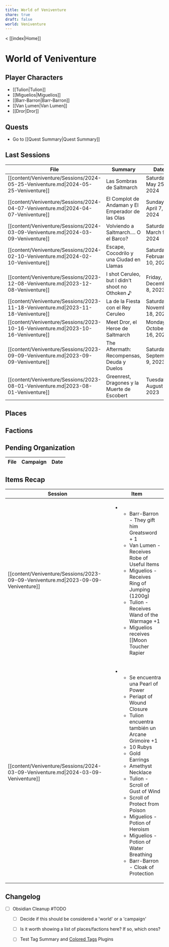```yaml
---
title: World of Veniventure
share: true
draft: false
world: Veniventure
---
```

< [[index|Home]]
# World of Veniventure

## Player Characters

- [[Tulion|Tulion]]
- [[Miguelios|Miguelios]]
- [[Barr-Barron|Barr-Barron]]
- [[Van Lumen|Van Lumen]]
- [[Dror|Dror]]

## Quests

- Go to [[Quest Summary|Quest Summary]]

## Last Sessions

| File                                                                               | Summary                                          | Date                        |
| ---------------------------------------------------------------------------------- | ------------------------------------------------ | --------------------------- |
| [[content/Veniventure/Sessions/2024-05-25-Veniventure.md\|2024-05-25-Veniventure]] | Las Sombras de Saltmarch                         | Saturday, May 25, 2024      |
| [[content/Veniventure/Sessions/2024-04-07-Veniventure.md\|2024-04-07-Veniventure]] | El Complot de Andaman y El Emperador de las Olas | Sunday, April 7, 2024       |
| [[content/Veniventure/Sessions/2024-03-09-Veniventure.md\|2024-03-09-Veniventure]] | Volviendo a Saltmarch.... O el Barco?            | Saturday, March 9, 2024     |
| [[content/Veniventure/Sessions/2024-02-10-Veniventure.md\|2024-02-10-Veniventure]] | Escape, Cocodrilo y una Ciudad en Llamas         | Saturday, February 10, 2024 |
| [[content/Veniventure/Sessions/2023-12-08-Veniventure.md\|2023-12-08-Veniventure]] | I shot Ceruleo, but I didn't shoot no Othoken ♪  | Friday, December 8, 2023    |
| [[content/Veniventure/Sessions/2023-11-18-Veniventure.md\|2023-11-18-Veniventure]] | La de la Fiesta con el Rey Ceruleo               | Saturday, November 18, 2023 |
| [[content/Veniventure/Sessions/2023-10-16-Veniventure.md\|2023-10-16-Veniventure]] | Meet Dror, el Heroe de Saltmarch                 | Monday, October 16, 2023    |
| [[content/Veniventure/Sessions/2023-09-09-Veniventure.md\|2023-09-09-Veniventure]] | The Aftermath: Recompensas, Deuda y Duelos       | Saturday, September 9, 2023 |
| [[content/Veniventure/Sessions/2023-08-01-Veniventure.md\|2023-08-01-Veniventure]] | Greenrest, Dragones y la Muerte de Escobert      | Tuesday, August 1, 2023     |


## Places

## Factions

## Pending Organization

| File | Campaign | Date |
| ---- | -------- | ---- |


## Items Recap

| Session                                                                            | Item                                                                                                                                                                                                                                                                                                                                                                                                                                                                                                                                                                                                                                                                               |
| ---------------------------------------------------------------------------------- | ---------------------------------------------------------------------------------------------------------------------------------------------------------------------------------------------------------------------------------------------------------------------------------------------------------------------------------------------------------------------------------------------------------------------------------------------------------------------------------------------------------------------------------------------------------------------------------------------------------------------------------------------------------------------------------- |
| [[content/Veniventure/Sessions/2023-09-09-Veniventure.md\|2023-09-09-Veniventure]] | <ul><li><ul><li>Barr-Barron - They gift him Greatsword + 1  </li><li>Van Lumen - Receives Robe of Useful Items </li><li>Miguelios - Receives Ring of Jumping (1200g) </li><li>Tulion - Receives Wand of the Warmage +1 </li><li>Miguelios receives [[Moon Toucher Rapier|Moon Toucher Rapier]], previously owned by  [[Greenrest|Greenrest]]'s founder </li><li>Bar-Barron receives [[Elemental Gem - Yellow Diamond|Elemental Gem - Yellow Diamond]], containing Greenrest spirit. </li><li>Tulion receives [[Scroll of Grease|Scroll of Grease]] and Scroll of Light. </li><li>Van Lumen receives Wind Fan, can cast Gust of Wind, it recharges with the morning sun. </li><li>4 Potion of Healing </li><li>Potion of Necrotic Resistance </li></ul></li></ul> |
| [[content/Veniventure/Sessions/2024-03-09-Veniventure.md\|2024-03-09-Veniventure]] | <ul><li><ul><li>Se encuentra una Pearl of Power </li><li>Periapt of Wound Closure </li><li>Tulion encuentra también un Arcane Grimoire +1 </li><li>10 Rubys </li><li>Gold Earrings </li><li>Amethyst Necklace </li><li>Tulion - Scroll of Gust of Wind </li><li>Scroll of Protect from Poison </li><li>Miguelios - Potion of Heroism </li><li>Miguelios - Potion of Water Breathing </li><li>Barr-Barron - Cloak of Protection </li></ul></li></ul>                                                                                                                                                                                                                                |


## Changelog

- [ ] Obsidian Cleanup #TODO
	- [ ] Decide if this should be considered a 'world' or a 'campaign'
	- [ ] Is it worth showing a list of places/factions here? If so, which ones?
	- [ ] Test Tag Summary and [Colored Tags](obsidian://show-plugin?id=colored-tags) Plugins





















